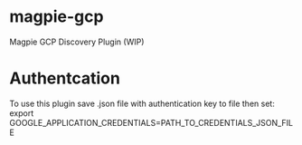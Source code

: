 # magpie-gcp
Magpie GCP Discovery Plugin (WIP)

# Authentcation
To use this plugin save .json file with authentication key to file then set:
export GOOGLE_APPLICATION_CREDENTIALS=PATH_TO_CREDENTIALS_JSON_FILE
